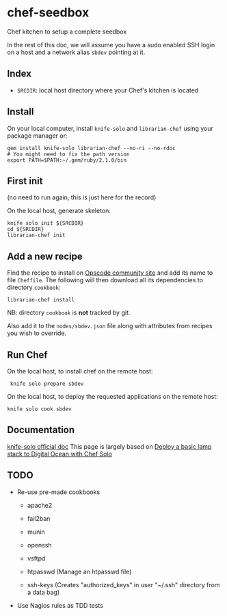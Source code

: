 # chef-seedbox

Chef kitchen to setup a complete seedbox

In the rest of this doc, we will assume you have a sudo enabled SSH login on a host and a network
alias `sbdev` pointing at it.

## Index

- `SRCDIR`: local host directory where your Chef's kitchen is located

## Install

On your local computer, install `knife-solo` and `librarian-chef` using your package manager or:

    gem install knife-solo librarian-chef --no-ri --no-rdoc
    # You might need to fix the path version
    export PATH=$PATH:~/.gem/ruby/2.1.0/bin

## First init

(no need to run again, this is just here for the record)

On the local host, generate skeleton:

    knife solo init ${SRCDIR}
    cd ${SRCDIR}
    librarian-chef init

## Add a new recipe

Find the recipe to install on [Opscode community site](http://community.opscode.com/) and add its name to file `Cheffile`. The following will then download all its dependencies to directory `cookbook`:

    librarian-chef install

NB: directory `cookbook` is **not** tracked by git.

Also add it to the `nodes/sbdev.json` file along with attributes from recipes you wish to override.

## Run Chef

On the local host, to install chef on the remote host:

     knife solo prepare sbdev

On the local host, to deploy the requested applications on the remote host:

    knife solo cook sbdev

## Documentation

[knife-solo official doc](http://matschaffer.github.io/knife-solo/)
This page is largely based on [Deploy a basic lamp stack to Digital Ocean with Chef Solo](http://adamcod.es/2013/06/04/deploy-a-basic-lamp-stack-digital-ocean-chef-solo.html)

## TODO

- Re-use pre-made cookbooks
  - apache2
  - fail2ban
  - munin
  - openssh
  - vsftpd

  - htpasswd (Manage an htpasswd file)
  - ssh-keys (Creates "authorized_keys" in user "~/.ssh" directory from a data bag)

- Use Nagios rules as TDD tests
